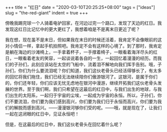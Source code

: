 +++
title = "红日"
date = "2020-03-10T20:25:25+08:00"
tags = ["ideas"]
slug = "the-red-giant"
indent = true
+++

傍晚我踢完球一个人骑着电驴回家，在河边过完一个路口，发现了天边的红日。我发现这红日比记忆中的更大更红了，我想着咱是不是离末日更近了呢？

我在想，现在虽不是末日，但如果我在末日的时候还活着，我肯定不会像眼前的这对小情侣一样，拿起手机拍照吧。我肯定不会有这样的心境了。到了那时，我肯定是躺在海边的沙滩椅上，一手拿着杯子，一手撑着椅子，一眼看着海洋尽头的红日，一眼看着老友的笑容，一起谈说着各自的一生，一起回忆着漫漫的经历。而我们的子孙们，此刻应该站在太空的飞船中，流着泪不解地向我们挥手告别。哦，子孙们，你们为什么要流泪呢？你们知道，我们这伙老骨头已经活得够长了，有太多的回忆将我们拖住，我们已经无法继续陪你们傲游银河了。这银河，是属于你们的，你们还年轻，你们应该无忧无虑地在银河中漫游，继续开拓我们这伙老骨头发展的世界。至于我们啊，我们只希望在这最后的红日中，与我们出生的地球，与我们出生的太阳系，一起归于宇宙的尘埃，一起成为宇宙的永恒。所以，子孙们，你们不要流泪，你们要为我们感到高兴，你们要为我们归于永恒而高兴，你们要为我们的解脱而感到高兴。——漫漫银河够你们受的呢。——哦，就是现在了，让我们一起在这闭眼的红日中，见证永恒吧！

但是，在这最后的红日中，我们这伙老骨头在回忆着什么呢？
